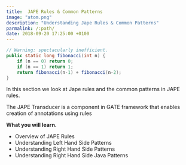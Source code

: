 ```yaml
---
title:  JAPE Rules & Common Patterns
image: "atom.png"
description: "Understanding Jape Rules & Common Patterns"
parmalink: /:path/
date: 2018-09-20 17:25:00 +0100
---
```




```java
// Warning: spectacularly inefficient.
public static long fibonacci(int n) {
    if (n == 0) return 0;
    if (n == 1) return 1;
    return fibonacci(n-1) + fibonacci(n-2);
} 

```

<p>In this section we look at Jape rules and the common patterns in JAPE rules.<br></p>

<p>The JAPE Transducer is a component in GATE framework that enables creation of annotations using rules </p>

<strong>What you will learn.</strong>

<ul>
  <li>Overview of JAPE Rules</li>
  <li>Understanding Left Hand Side Patterns</li>
  <li>Understanding Right Hand Side Patterns</li>
  <li>Understanding Right Hand Side Java Patterns</li>
</ul>

